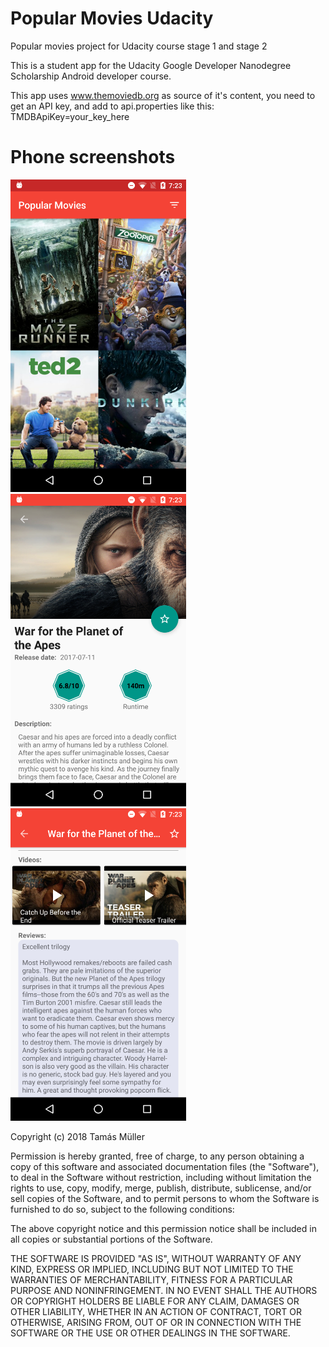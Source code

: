 # Popular Movies Udacity
Popular movies project for Udacity course stage 1 and stage 2

This is a student app for the Udacity Google Developer Nanodegree Scholarship Android developer course.

This app uses www.themoviedb.org as source of it's content, you need to get an API key, and add to api.properties like this: TMDBApiKey=your_key_here

# Phone screenshots

<p align="left">
<img src="https://github.com/2ma/PopularMoviesUdacity/blob/master/screenshots/device-2018-03-01-192313_small.png" height="500"/>
<img src="https://github.com/2ma/PopularMoviesUdacity/blob/master/screenshots/device-2018-03-01-192345_small.png" height="500"/>
<img src="https://github.com/2ma/PopularMoviesUdacity/blob/master/screenshots/device-2018-03-01-192404_small.png" height="500"/>
</p>

Copyright (c) 2018 Tamás Müller

Permission is hereby granted, free of charge, to any person obtaining a copy of this software and associated documentation files (the "Software"), to deal in the Software without restriction, including without limitation the rights to use, copy, modify, merge, publish, distribute, sublicense, and/or sell copies of the Software, and to permit persons to whom the Software is furnished to do so, subject to the following conditions:

The above copyright notice and this permission notice shall be included in all copies or substantial portions of the Software.

THE SOFTWARE IS PROVIDED "AS IS", WITHOUT WARRANTY OF ANY KIND, EXPRESS OR IMPLIED, INCLUDING BUT NOT LIMITED TO THE WARRANTIES OF MERCHANTABILITY, FITNESS FOR A PARTICULAR PURPOSE AND NONINFRINGEMENT. IN NO EVENT SHALL THE AUTHORS OR COPYRIGHT HOLDERS BE LIABLE FOR ANY CLAIM, DAMAGES OR OTHER LIABILITY, WHETHER IN AN ACTION OF CONTRACT, TORT OR OTHERWISE, ARISING FROM, OUT OF OR IN CONNECTION WITH THE SOFTWARE OR THE USE OR OTHER DEALINGS IN THE SOFTWARE.
